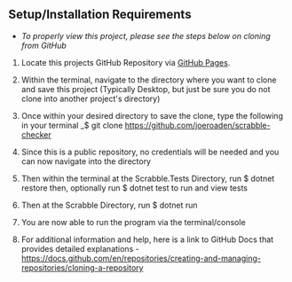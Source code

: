 ## Setup/Installation Requirements

- _To properly view this project, please see the steps below on cloning from GitHub_

1. Locate this projects GitHub Repository via [GitHub Pages](https://github.com/joeroaden/scrabble-checker).

2. Within the terminal, navigate to the directory where you want to clone and save this project (Typically Desktop, but just be sure you do not clone into another project's directory)

3. Once within your desired directory to save the clone, type the following in your terminal
   _$ git clone https://github.com/joeroaden/scrabble-checker

4. Since this is a public repository, no credentials will be needed and you can now navigate into the directory

5. Then within the terminal at the Scrabble.Tests Directory, run $ dotnet restore then, optionally run $ dotnet test to run and view tests

6. Then at the Scrabble Directory, run $ dotnet run

7. You are now able to run the program via the terminal/console

8. For additional information and help, here is a link to GitHub Docs that provides detailed explanations - https://docs.github.com/en/repositories/creating-and-managing-repositories/cloning-a-repository